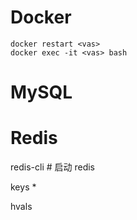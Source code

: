 # Docker

```shell
docker restart <vas>
docker exec -it <vas> bash
```





# MySQL





# Redis

redis-cli			# 启动 redis



keys *

hvals <key>